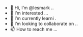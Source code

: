 - 👋 Hi, I’m @lesmark ..
- 👀 I’m interested ...
- 🌱 I’m currently learni .
- 💞️ I’m looking to collaborate on ..
- 📫 How to reach me ...

<!---
lesmark/lesmark is a ✨ special ✨ repository because its `README.md` (this file) appears on your GitHub profile.
You can click the Preview link to take a look at your changes.
--->
